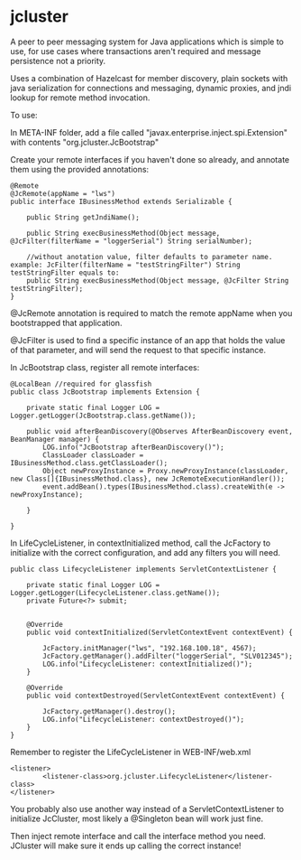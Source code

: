 # jcluster

A peer to peer messaging system for Java applications which is simple to use, for use cases where transactions aren't required and message persistence not a priority.

Uses a combination of Hazelcast for member discovery, plain sockets with java serialization for connections and messaging, dynamic proxies, and jndi lookup for remote method invocation.


To use:

In META-INF folder, add a file called "javax.enterprise.inject.spi.Extension" with contents "org.jcluster.JcBootstrap"

Create your remote interfaces if you haven't done so already, and annotate them using the provided annotations:
```
@Remote
@JcRemote(appName = "lws")
public interface IBusinessMethod extends Serializable {

    public String getJndiName();
    
    public String execBusinessMethod(Object message, @JcFilter(filterName = "loggerSerial") String serialNumber);

    //without anotation value, filter defaults to parameter name. example: JcFilter(filterName = "testStringFilter") String testStringFilter equals to:
    public String execBusinessMethod(Object message, @JcFilter String testStringFilter);
}
```

@JcRemote annotation is required to match the remote appName when you bootstrapped that application.

@JcFilter is used to find a specific instance of an app that holds the value of that parameter, and will send the request to that specific instance.

In JcBootstrap class, register all remote interfaces:
```
@LocalBean //required for glassfish
public class JcBootstrap implements Extension {

    private static final Logger LOG = Logger.getLogger(JcBootstrap.class.getName());

    public void afterBeanDiscovery(@Observes AfterBeanDiscovery event, BeanManager manager) {
        LOG.info("JcBootstrap afterBeanDiscovery()");
        ClassLoader classLoader = IBusinessMethod.class.getClassLoader();
        Object newProxyInstance = Proxy.newProxyInstance(classLoader, new Class[]{IBusinessMethod.class}, new JcRemoteExecutionHandler());
        event.addBean().types(IBusinessMethod.class).createWith(e -> newProxyInstance);

    }

}
```


In LifeCycleListener, in contextInitialized method, call the JcFactory to initialize with the correct configuration, and add any filters you will need.

```
public class LifecycleListener implements ServletContextListener {

    private static final Logger LOG = Logger.getLogger(LifecycleListener.class.getName());
    private Future<?> submit;


    @Override
    public void contextInitialized(ServletContextEvent contextEvent) {

        JcFactory.initManager("lws", "192.168.100.18", 4567);
        JcFactory.getManager().addFilter("loggerSerial", "SLV012345");
        LOG.info("LifecycleListener: contextInitialized()");
    }

    @Override
    public void contextDestroyed(ServletContextEvent contextEvent) {

        JcFactory.getManager().destroy();
        LOG.info("LifecycleListener: contextDestroyed()");
    }
}
```
Remember to register the LifeCycleListener in WEB-INF/web.xml
```
<listener>
        <listener-class>org.jcluster.LifecycleListener</listener-class>
</listener>
```

You probably also use another way instead of a ServletContextListener to initialize JcCluster, most likely a @Singleton bean will work just fine.

Then inject remote interface and call the interface method you need. JCluster will make sure it ends up calling the correct instance!
